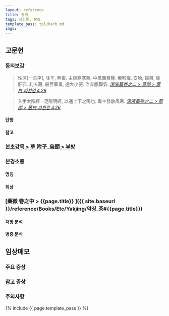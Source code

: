 ```yaml
---
layout: reference
title: 총백
tags: 상한론, 본초
template_pass: tpl/herb.md
imgs:
---
```



## 고문헌

### 동의보감

> 性涼[一云平], 味辛, 無毒. 主傷寒寒熱, 中風面目腫. 療喉痺, 安胎, 歸目, 除肝邪, 利五藏, 殺百藥毒, 通大小便. 治奔豚脚氣. _[湯液篇卷之二 > 菜部 > 葱白 파흰믿 4.26](https://mediclassics.kr/books/8/volume/21/#content_1013)_

> 入手太陰經ㆍ足陽明經, 以通上下之陽也. 專主發散風寒. _[湯液篇卷之二 > 菜部 > 葱白 파흰믿 4.26](https://mediclassics.kr/books/8/volume/21/#content_1013)_

#### 단방



#### 참고


### [본초강목 > 草	附子_烏頭 > 부방](https://mediclassics.kr/books/8/volume/22/#content_386)



### 본경소증



#### 명칭




#### 취상



### [藥徵 卷之中 > {{page.title}} ]({{ site.baseurl }}/reference/Books/Etc/Yakjing/약징_중#{{page.title}})



#### 처방 분석



#### 병증 분석


## 임상메모

### 주요 증상



### 참고 증상


### 주의사항


{% include {{ page.template_pass }} %}
